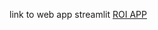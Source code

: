 link to web app streamlit [ROI APP]((https://roiappapp-7axrmk956qkmfjgw8gzwwl.streamlit.app/)https://roiappapp-7axrmk956qkmfjgw8gzwwl.streamlit.app/)
